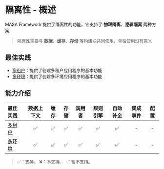 # 隔离性 - 概述

MASA Framework 提供了隔离性的功能，它支持了 **物理隔离**、**逻辑隔离** 两种方案

> 隔离性需要与 **数据**、**缓存**、**存储** 等构建块共同使用，单独使用没有意义

## 最佳实践

* [多租户](/framework/building-blocks/isolation/multi-tenant)：提供了创建多租户应用程序的基本功能
* [多环境](/framework/building-blocks/isolation/multi-environment)：提供了创建多环境应用程序的基本功能

## 能力介绍

| 最佳实践                                                          | 数据上下文  | 缓存  | 存储  | 调用者 | 规则引擎 | 自动补全 | 集成事件 | 配置 |
|:--------------------------------------------------------------|:------:|:---:|:---:|:---:|:--:|:----: |:----: |:----: |
| [多租户](/framework/building-blocks/isolation/multi-tenant)      |   ✅    |  ✅  |  ✅  |  ✅  |  ✅ | ✅ | - | - |
| [多环境](/framework/building-blocks/isolation/multi-environment) |   ✅    |  ✅ |  ✅  |  ✅  |  ✅ | ✅ | - | - |

> ✅：支持。 ❌：不支持。 -：暂不支持。
